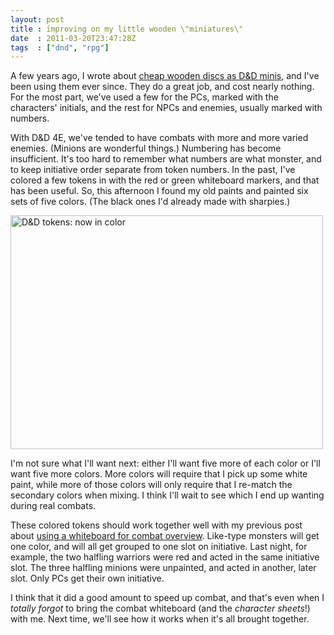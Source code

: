```yaml
---
layout: post
title : improving on my little wooden \"miniatures\"
date  : 2011-03-20T23:47:28Z
tags  : ["dnd", "rpg"]
---
```

A few years ago, I wrote about [cheap wooden discs as D&D
minis](http://rjbs.manxome.org/rubric/entry/1717), and I've been using them
ever since.  They do a great job, and cost nearly nothing.  For the most part,
we've used a few for the PCs, marked with the characters' initials, and the
rest for NPCs and enemies, usually marked with numbers.

With D&D 4E, we've tended to have combats with more and more varied enemies.
(Minions are wonderful things.)  Numbering has become insufficient.  It's too
hard to remember what numbers are what monster, and to keep initiative order
separate from token numbers.  In the past, I've colored a few tokens in with
the red or green whiteboard markers, and that has been useful.  So, this
afternoon I found my old paints and painted six sets of five colors.  (The
black ones I'd already made with sharpies.)

<a href="http://www.flickr.com/photos/rjbs/5544041490/" title="D&amp;D tokens:
now in color by rjbs, on Flickr"><img
src="http://farm6.static.flickr.com/5260/5544041490_83bf0df98a.jpg" width="500"
height="374" alt="D&amp;D tokens: now in color" /></a>

I'm not sure what I'll want next:  either I'll want five more of each color or
I'll want five more colors.  More colors will require that I pick up some white
paint, while more of those colors will only require that I re-match the
secondary colors when mixing.  I think I'll wait to see which I end up wanting
during real combats.

These colored tokens should work together well with my previous post about
[using a whiteboard for combat
overview](http://rjbs.manxome.org/rubric/entry/1876).  Like-type monsters will
get one color, and will all get grouped to one slot on initiative.  Last night,
for example, the two halfling warriors were red and acted in the same
initiative slot.  The three halfling minions were unpainted, and acted in
another, later slot.  Only PCs get their own initiative.

I think that it did a good amount to speed up combat, and that's even when I
*totally forgot* to bring the combat whiteboard (and the *character sheets*!)
with me.  Next time, we'll see how it works when it's all brought together.

